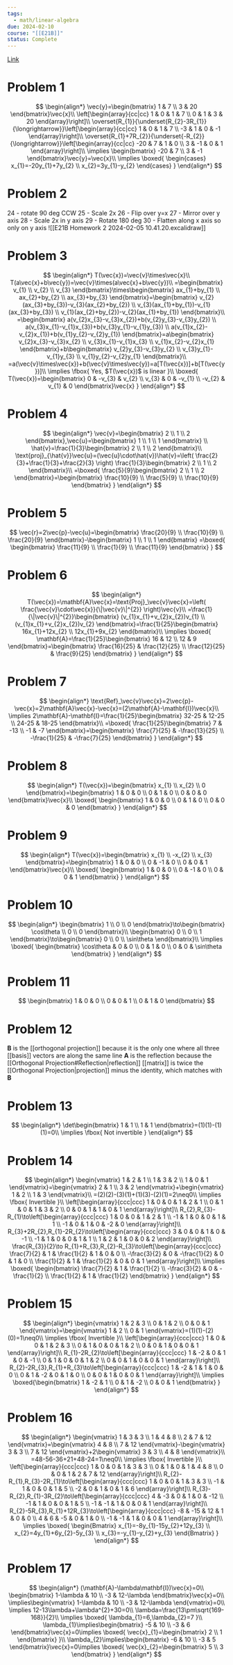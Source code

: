 ```yaml
---
tags:
  - math/linear-algebra
due: 2024-02-10
course: "[[E21B]]"
status: Complete
---
```

[Link](http://math.rwinters.com/E21b/homework/HW2-2024.pdf)
# Problem 1
$$
\begin{align*}
\vec{y}=\begin{bmatrix}
1 & 7 \\
3 & 20
\end{bmatrix}\vec{x}\\
\left[\begin{array}{cc|cc}
1 & 0 & 1 & 7 \\
0 & 1 & 3 & 20
\end{array}\right]\\
\overset{R_{1}}{\underset{R_{2}-3R_{1}}{\longrightarrow}}\left[\begin{array}{cc|cc}
1 & 0 & 1 & 7 \\
-3 & 1 & 0 & -1
\end{array}\right]\\
\overset{R_{1}+7R_{2}}{\underset{-R_{2}}{\longrightarrow}}\left[\begin{array}{cc|cc}
-20 & 7 & 1 & 0 \\
3 & -1 & 0 & 1
\end{array}\right]\\
\implies \begin{bmatrix}
-20 & 7 \\
3 & -1
\end{bmatrix}\vec{y}=\vec{x}\\
\implies \boxed{ \begin{cases}
x_{1}=-20y_{1}+7y_{2} \\
x_{2}=3y_{1}-y_{2}
\end{cases} }
\end{align*}
$$
# Problem 2
24 - rotate 90 deg CCW
25 - Scale 2x
26 - Flip over y=x
27 - Mirror over y axis
28 - Scale 2x in y axis
29 - Rotate 180 deg
30 - Flatten along x axis so only on y axis
![[E21B Homework 2 2024-02-05 10.41.20.excalidraw]]
# Problem 3
$$
\begin{align*}
T(\vec{x})=\vec{v}\times\vec{x}\\
T(a\vec{x}+b\vec{y})=\vec{v}\times(a\vec{x}+b\vec{y})\\
=\begin{bmatrix}
v_{1} \\
v_{2} \\
v_{3}
\end{bmatrix}\times\begin{bmatrix}
ax_{1}+by_{1} \\
ax_{2}+by_{2} \\
ax_{3}+by_{3}
\end{bmatrix}=\begin{bmatrix}
v_{2}(ax_{3}+by_{3})-v_{3}(ax_{2}+by_{2}) \\
v_{3}(ax_{1}+by_{1})-v_{1}(ax_{3}+by_{3}) \\
v_{1}(ax_{2}+by_{2})-v_{2}(ax_{1}+by_{1})
\end{bmatrix}\\
=\begin{bmatrix}
a(v_{2}x_{3}-v_{3}x_{2})+b(v_{2}y_{3}-v_{3}y_{2}) \\
a(v_{3}x_{1}-v_{1}x_{3})+b(v_{3}y_{1}-v_{1}y_{3}) \\
a(v_{1}x_{2}-v_{2}x_{1})+b(v_{1}y_{2}-v_{2}y_{1})
\end{bmatrix}=a\begin{bmatrix}
v_{2}x_{3}-v_{3}x_{2} \\
v_{3}x_{1}-v_{1}x_{3} \\
v_{1}x_{2}-v_{2}x_{1}
\end{bmatrix}+b\begin{bmatrix}
v_{2}y_{3}-v_{3}y_{2} \\
v_{3}y_{1}-v_{1}y_{3} \\
v_{1}y_{2}-v_{2}y_{1}
\end{bmatrix}\\
=a(\vec{v}\times\vec{x})+b(\vec{v}\times\vec{y})=a[T(\vec{x})]+b[T(\vec{y})]\\
\implies \fbox{ Yes, $T(\vec{x})$ is linear }\\
\boxed{ T(\vec{x})=\begin{bmatrix}
0 & -v_{3} & v_{2} \\
v_{3} & 0 & -v_{1} \\
-v_{2} & v_{1} & 0
\end{bmatrix}\vec{x} }
\end{align*}
$$
# Problem 4
$$
\begin{align*}
\vec{v}=\begin{bmatrix}
2 \\
1 \\
2
\end{bmatrix},\vec{u}=\begin{bmatrix}
1 \\
1 \\
1
\end{bmatrix} \\
\hat{v}=\frac{1}{3}\begin{bmatrix}
2 \\
1 \\
2
\end{bmatrix}\\
\text{proj}_{\hat{v}}\vec{u}=(\vec{u}\cdot\hat{v})\hat{v}=\left( \frac{2}{3}+\frac{1}{3}+\frac{2}{3} \right) \frac{1}{3}\begin{bmatrix}
2 \\
1 \\
2
\end{bmatrix}\\
=\boxed{ \frac{5}{9}\begin{bmatrix}
2 \\
1 \\
2
\end{bmatrix}=\begin{bmatrix}
\frac{10}{9} \\
\frac{5}{9} \\
\frac{10}{9}
\end{bmatrix} }
\end{align*}
$$
# Problem 5
$$
\vec{r}=2\vec{p}-\vec{u}=\begin{bmatrix}
\frac{20}{9} \\
\frac{10}{9} \\
\frac{20}{9}
\end{bmatrix}-\begin{bmatrix}
1 \\
1 \\
1
\end{bmatrix}
=\boxed{ \begin{bmatrix}
\frac{11}{9} \\
\frac{1}{9} \\
\frac{11}{9}
\end{bmatrix} }
$$
# Problem 6
$$
\begin{align*}
T(\vec{x})=\mathbf{A}\vec{x}=\text{Proj}_\vec{v}\vec{x}=\left( \frac{\vec{v}\cdot\vec{x}}{\|\vec{v}\|^{2}} \right)\vec{v}\\
=\frac{1}{\|\vec{v}\|^{2}}\begin{bmatrix}
(v_{1}x_{1}+v_{2}x_{2})v_{1} \\
(v_{1}x_{1}+v_{2}x_{2})v_{2}
\end{bmatrix}=\frac{1}{25}\begin{bmatrix}
16x_{1}+12x_{2} \\
12x_{1}+9x_{2}
\end{bmatrix}\\
\implies \boxed{ \mathbf{A}=\frac{1}{25}\begin{bmatrix}
16 & 12 \\
12 & 9
\end{bmatrix}=\begin{bmatrix}
\frac{16}{25} & \frac{12}{25} \\
\frac{12}{25} & \frac{9}{25}
\end{bmatrix} }
\end{align*}
$$
# Problem 7
$$
\begin{align*}
\text{Ref}_\vec{v}\vec{x}=2\vec{p}-\vec{x}=2\mathbf{A}\vec{x}-\vec{x}=(2\mathbf{A}-\mathbf{I})\vec{x}\\
\implies 2\mathbf{A}-\mathbf{I}=\frac{1}{25}\begin{bmatrix}
32-25 & 12-25 \\
24-25 & 18-25
\end{bmatrix}\\
=\boxed{ \frac{1}{25}\begin{bmatrix}
7 & -13 \\
-1 & -7
\end{bmatrix}=\begin{bmatrix}
\frac{7}{25} & -\frac{13}{25} \\
-\frac{1}{25} & -\frac{7}{25}
\end{bmatrix} }
\end{align*}
$$
# Problem 8
$$
\begin{align*}
T(\vec{x})=\begin{bmatrix}
x_{1} \\
x_{2} \\
0
\end{bmatrix}=\begin{bmatrix}
1 & 0 & 0 \\
0 & 1 & 0 \\
0 & 0 & 0
\end{bmatrix}\vec{x}\\
\boxed{ \begin{bmatrix}
1 & 0 & 0 \\
0 & 1 & 0 \\
0 & 0 & 0
\end{bmatrix} }
\end{align*}
$$
# Problem 9
$$
\begin{align*}
T(\vec{x})=\begin{bmatrix}
x_{1} \\
-x_{2} \\
x_{3}
\end{bmatrix}=\begin{bmatrix}
1 & 0 & 0 \\
0 & -1 & 0 \\
0 & 0 & 1
\end{bmatrix}\vec{x}\\
\boxed{ \begin{bmatrix}
1 & 0 & 0 \\
0 & -1 & 0 \\
0 & 0 & 1
\end{bmatrix} }
\end{align*}
$$
# Problem 10
$$
\begin{align*}
\begin{bmatrix}
1 \\
0 \\
0
\end{bmatrix}\to\begin{bmatrix}
\cos\theta \\
0 \\
0
\end{bmatrix}\\
\begin{bmatrix}
0 \\
0 \\
1
\end{bmatrix}\to\begin{bmatrix}
0 \\
0 \\
\sin\theta
\end{bmatrix}\\
\implies \boxed{ \begin{bmatrix}
\cos\theta & 0 & 0 \\
0 & 1 & 0 \\
0 & 0 & \sin\theta
\end{bmatrix} }
\end{align*}
$$
# Problem 11
$$
\begin{bmatrix}
1 & 0 & 0 \\
0 & 0 & 1 \\
0 & 1 & 0
\end{bmatrix}
$$
# Problem 12
$\mathbf{B}$ is the [[orthogonal projection]] because it is the only one where all three [[basis]] vectors are along the same line
$\mathbf{A}$ is the reflection because the [[Orthogonal Projection#Reflection|reflection]] [[matrix]] is twice the [[Orthogonal Projection|projection]] minus the identity, which matches with $\mathbf{B}$
# Problem 13
$$
\begin{align*}
\det\begin{bmatrix}
1 & 1 \\
1 & 1
\end{bmatrix}=(1)(1)-(1)(1)=0\\
\implies \fbox{ Not invertible }
\end{align*}
$$

# Problem 14
$$
\begin{align*}
\begin{vmatrix}
1 & 2 & 1 \\
1 & 3 & 2 \\
1 & 0 & 1
\end{vmatrix}=\begin{vmatrix}
2 & 1 \\
3 & 2
\end{vmatrix}+\begin{vmatrix}
1 & 2 \\
1 & 3
\end{vmatrix}\\
=(2)(2)-(3)(1)+(1)(3)-(2)(1)=2\neq0\\
\implies \fbox{ Invertible }\\
\left[\begin{array}{ccc|ccc}
1 & 0 & 0 & 1 & 2 & 1 \\
0 & 1 & 0 & 1 & 3 & 2 \\
0 & 0 & 1 & 1 & 0 & 1
\end{array}\right]\\
R_{2},R_{3}-R_{1}\to\left[\begin{array}{ccc|ccc}
1 & 0 & 0 & 1 & 2 & 1 \\
-1 & 1 & 0 & 0 & 1 & 1 \\
-1 & 0 & 1 & 0 & -2 & 0
\end{array}\right]\\
R_{3}+2R_{2},R_{1}-2R_{2}\to\left[\begin{array}{ccc|ccc}
3 & 0 & 0 & 1 & 0 & -1 \\
-1 & 1 & 0 & 0 & 1 & 1 \\
1 & 2 & 1 & 0 & 0 & 2
\end{array}\right]\\
\frac{R_{3}}{2}\to R_{1}+R_{3},R_{2}-R_{3}\to\left[\begin{array}{ccc|ccc}
\frac{7}{2} & 1 & \frac{1}{2} & 1 & 0 & 0 \\
-\frac{3}{2} & 0 & -\frac{1}{2} & 0 & 1 & 0 \\
\frac{1}{2} & 1 & \frac{1}{2} & 0 & 0 & 1
\end{array}\right]\\
\implies \boxed{ \begin{bmatrix}
\frac{7}{2} & 1 & \frac{1}{2} \\
-\frac{3}{2} & 0 & -\frac{1}{2} \\
\frac{1}{2} & 1 & \frac{1}{2}
\end{bmatrix} }
\end{align*}
$$
# Problem 15
$$
\begin{align*}
\begin{vmatrix}
1 & 2 & 3 \\
0 & 1 & 2 \\
0 & 0 & 1
\end{vmatrix}=\begin{vmatrix}
1 & 2 \\
0 & 1
\end{vmatrix}=(1)(1)-(2)(0)=1\neq0\\
\implies \fbox{ Invertible }\\
\left[\begin{array}{ccc|ccc}
1 & 0 & 0 & 1 & 2 & 3 \\
0 & 1 & 0 & 0 & 1 & 2 \\
0 & 0 & 1 & 0 & 0 & 1
\end{array}\right]\\
R_{1}-2R_{2}\to\left[\begin{array}{ccc|ccc}
1 & -2 & 0 & 1 & 0 & -1 \\
0 & 1 & 0 & 0 & 1 & 2 \\
0 & 0 & 1 & 0 & 0 & 1
\end{array}\right]\\
R_{2}-2R_{3},R_{1}+R_{3}\to\left[\begin{array}{ccc|ccc}
1 & -2 & 1 & 1 & 0 & 0 \\
0 & 1 & -2 & 0 & 1 & 0 \\
0 & 0 & 1 & 0 & 0 & 1
\end{array}\right]\\
\implies \boxed{\begin{bmatrix}
1 & -2 & 1 \\
0 & 1 & -2 \\
0 & 0 & 1
\end{bmatrix} }
\end{align*}
$$
# Problem 16
$$
\begin{align*}
\begin{vmatrix}
1 & 3 & 3 \\
1 & 4 & 8 \\
2 & 7 & 12
\end{vmatrix}=\begin{vmatrix}
4 & 8 \\
7 & 12
\end{vmatrix}-\begin{vmatrix}
3 & 3 \\
7 & 12
\end{vmatrix}+2\begin{vmatrix}
3 & 3 \\
4 & 8
\end{vmatrix}\\
=48-56-36+21+48-24=1\neq0\\
\implies \fbox{ Invertible }\\
\left[\begin{array}{ccc|ccc}
1 & 0 & 0 & 1 & 3 & 3 \\
0 & 1 & 0 & 1 & 4 & 8 \\
0 & 0 & 1 & 2 & 7 & 12
\end{array}\right]\\
R_{2}-R_{1},R_{3}-2R_{1}\to\left[\begin{array}{ccc|ccc}
1 & 0 & 0 & 1 & 3 & 3 \\
-1 & 1 & 0 & 0 & 1 & 5 \\
-2 & 0 & 1 & 0 & 1 & 6
\end{array}\right]\\
R_{3}-R_{2},R_{1}-3R_{2}\to\left[\begin{array}{ccc|ccc}
4 & -3 & 0 & 1 & 0 & -12 \\
-1 & 1 & 0 & 0 & 1 & 5 \\
-1 & -1 & 1 & 0 & 0 & 1
\end{array}\right]\\
R_{2}-5R_{3},R_{1}+12R_{3}\to\left[\begin{array}{ccc|ccc}
-8 & -15 & 12 & 1 & 0 & 0 \\
4 & 6 & -5 & 0 & 1 & 0 \\
-1 & -1 & 1 & 0 & 0 & 1
\end{array}\right]\\
\implies \boxed{ \begin{Bmatrix}
x_{1}=-8y_{1}-15y_{2}+12y_{3} \\
x_{2}=4y_{1}+6y_{2}-5y_{3} \\
x_{3}=-y_{1}-y_{2}+y_{3}
\end{Bmatrix} }
\end{align*}
$$
# Problem 17
$$
\begin{align*}
(\mathbf{A}-\lambda\mathbf{I})\vec{x}=0\\
\begin{bmatrix}
1-\lambda & 10 \\
-3 & 12-\lambda
\end{bmatrix}\vec{x}=0\\
\implies\begin{vmatrix}
1-\lambda & 10 \\
-3 & 12-\lambda
\end{vmatrix}=0\\
\implies 12-13\lambda+\lambda^{2}+30=0\\
\lambda=\frac{13\pm\sqrt{169-168}}{2}\\
\implies \boxed{ \lambda_{1}=6,\lambda_{2}=7 }\\
\lambda_{1}\implies\begin{bmatrix}
-5 & 10 \\
-3 & 6
\end{bmatrix}\vec{x}=0\implies \boxed{ \vec{x}_{1}=\begin{bmatrix}
2 \\
1
\end{bmatrix} }\\
\lambda_{2}\implies\begin{bmatrix}
-6 & 10 \\
-3 & 5
\end{bmatrix}\vec{x}=0\implies \boxed{ \vec{x}_{2}=\begin{bmatrix}
5 \\
3
\end{bmatrix} }
\end{align*}
$$